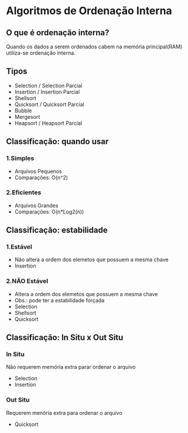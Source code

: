 # Algoritmos de Ordenação Interna
## O que é ordenação interna?
Quando os dados a serem ordenados cabem na memória principal(RAM) utiliza-se ordenação interna.
## Tipos
- Selection / Selection Parcial
- Insertion / Insertion Parcial
- Shellsort
- Quicksort / Quicksort Parcial
- Bubble
- Mergesort
- Heapsort / Heapsort Parcial

## Classificação: quando usar
### 1.Simples
- Arquivos Pequenos
- Comparações: O(n^2)
### 2.Eficientes
- Arquivos Grandes
- Comparações: O(n*Log2(n))

## Classificação: estabilidade
### 1.Estável
- Não altera a ordem dos elemetos que possuem a mesma chave
- Insertion
### 2.NÃO Estável
- Altera a ordem dos elemetos que possuem a mesma chave
- Obs.: pode ter a estabilidade forçada
- Selection
- Shellsort
- Quicksort

## Classificação: In Situ x Out Situ
### In Situ
Não requerem memória extra parar ordenar o arquivo
- Selection
- Insertion
### Out Situ
Requerem menória extra para ordenar o arquivo
- Quicksort